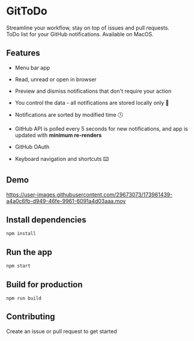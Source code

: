 # GitToDo

Streamline your workflow, stay on top of issues and pull requests. <br />
ToDo list for your GitHub notifications. Available on MacOS.

## Features
* Menu bar app 
* Read, unread or open in browser 


* Preview and dismiss notifications that don't require your action
* You control the data - all notifications are stored locally only 🔐 
* Notifications are sorted by modified time 🕓
* GitHub API is polled every 5 seconds for new notifications, and app is updated with **minimum re-renders**
* GitHub OAuth
* Keyboard navigation and shortcuts ⌨️

## Demo

https://user-images.githubusercontent.com/29673073/173961439-a4a0c6fb-d949-46fe-9961-6091a4d03aaa.mov

## Install dependencies
`npm install`

## Run the app
`npm start`

## Build for production
`npm run build`

## Contributing
Create an issue or pull request to get started
